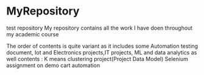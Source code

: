 # MyRepository
test repository
My repository contains all the work I have doen throughout my academic course

The order of contents is quite variant as it includes some Automation testing document, Iot and Electronics projects,IT projects, ML and data analytics as well
contents :
K means clustering project(Project Data Model)
Selenium assignment on demo cart automation
